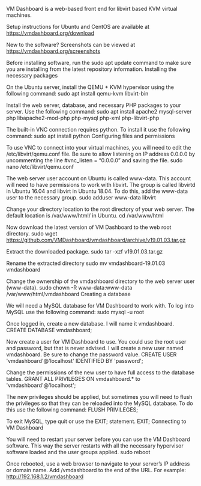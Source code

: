 VM Dashboard is a web-based front end for libvirt based KVM virtual machines.

Setup instructions for Ubuntu and CentOS are available at https://vmdashboard.org/download

New to the software? Screenshots can be viewed at https://vmdashboard.org/screenshots






Before installing software, run the sudo apt update command to make sure you are installing from the latest repository information.
Installing the necessary packages

On the Ubuntu server, install the QEMU + KVM hypervisor  using the following command:
sudo apt install qemu-kvm libvirt-bin

Install the web server, database, and necessary PHP packages to your server. Use the following command:
sudo apt install apache2 mysql-server php libapache2-mod-php php-mysql php-xml php-libvirt-php

The built-in VNC connection requires python. To install it use the following command:
sudo apt install python
Configuring files and permissions

To use VNC to connect into your virtual machines, you will need to edit the /etc/libvirt/qemu.conf file. Be sure to allow listening on IP address 0.0.0.0 by uncommenting the line #vnc_listen = “0.0.0.0” and saving the file.
sudo nano /etc/libvirt/qemu.conf

The web server user account on Ubuntu is called www-data. This account will need to have permissions to work with libvirt. The group is called libvirtd in Ubuntu 16.04 and libvirt in Ubuntu 18.04.  To do this, add the www-data user to the necessary group.
sudo adduser www-data libvirt

Change your directory location to the root directory of your web server. The default location is /var/www/html/ in Ubuntu.
cd /var/www/html

Now download the latest version of VM Dashboard to the web root directory.
sudo wget https://github.com/VMDashboard/vmdashboard/archive/v19.01.03.tar.gz

Extract the downloaded package.
sudo tar -xzf v19.01.03.tar.gz

Rename the extracted directory
sudo mv vmdashboard-19.01.03 vmdashboard

Change the ownership of the vmdashboard directory to the web server user (www-data).
sudo chown -R www-data:www-data /var/www/html/vmdashboard
Creating a database

We will need a MySQL database for VM Dashboard to work with. To log into MySQL use the following command:
sudo mysql -u root

Once logged in, create a new database. I will name it vmdashboard.
CREATE DATABASE vmdashboard;

Now create a user for VM Dashboard to use. You could use the root user and password, but that is never advised. I will create a new user named vmdashboard. Be sure to change the password value.
CREATE USER 'vmdashboard'@'localhost' IDENTIFIED BY 'password';

Change the permissions of the new user to have full access to the database tables.
GRANT ALL PRIVILEGES ON vmdashboard.* to 'vmdashboard'@'localhost';

The new privileges should be applied, but sometimes you will need to flush the privileges so that they can be reloaded into the MySQL database. To do this use the following command:
FLUSH PRIVILEGES;

To exit MySQL, type quit or use the EXIT; statement.
EXIT;
Connecting to VM Dashboard

You will need to restart your server before you can use the VM Dashboard software. This way the server restarts with all the necessary hypervisor software loaded and the user groups applied.
sudo reboot

Once rebooted, use a web browser to navigate to your server’s IP address or domain name. Add /vmdashboard to the end of the URL. For example: http://192.168.1.2/vmdashboard
